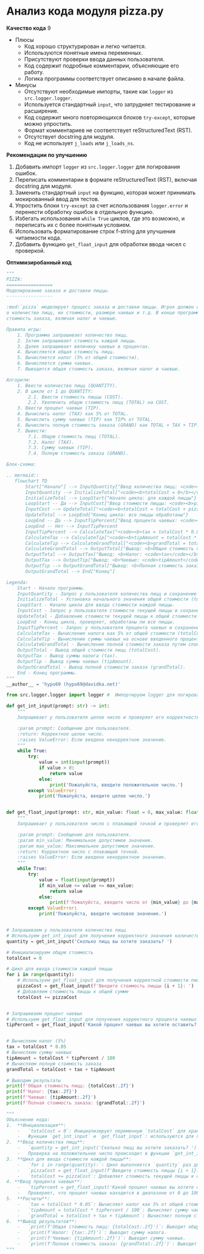 # Анализ кода модуля pizza.py

**Качество кода**
9
-  Плюсы
    - Код хорошо структурирован и легко читается.
    - Используются понятные имена переменных.
    - Присутствуют проверки ввода данных пользователя.
    - Код содержит подробные комментарии, объясняющие его работу.
    - Логика программы соответствует описанию в начале файла.
-  Минусы
    - Отсутствуют необходимые импорты, такие как `logger` из `src.logger.logger`.
    - Используется стандартный `input`, что затрудняет тестирование и расширение.
    - Код содержит много повторяющихся блоков `try-except`, которые можно упростить.
    - Формат комментариев не соответствует reStructuredText (RST).
    - Отсутствует docstring для модуля.
    - Код не использует `j_loads` или `j_loads_ns`.

**Рекомендации по улучшению**
1.  Добавить импорт `logger` из `src.logger.logger` для логирования ошибок.
2.  Переписать комментарии в формате reStructuredText (RST), включая docstring для модуля.
3.  Заменить стандартный `input` на функцию, которая может принимать мокированный ввод для тестов.
4.  Упростить блоки `try-except` за счет использования `logger.error` и перенести обработку ошибок в отдельную функцию.
5.  Избегать использования `while True` циклов, где это возможно, и переписать их с более понятным условием.
6.  Использовать форматирование строк f-string для улучшения читаемости кода.
7.  Добавить функцию `get_float_input` для обработки ввода чисел с проверкой.

**Оптимизиробанный код**
```python
"""
PIZZA:
=================
Моделирование заказа и доставки пиццы.
-----------------

:mod:`pizza` моделирует процесс заказа и доставки пиццы. Игрок должен ответить на ряд вопросов
о количестве пицц, их стоимости, размере чаевых и т.д. В конце программа выводит полную
стоимость заказа, включая налог и чаевые.

Правила игры:
    1. Программа запрашивает количество пицц.
    2. Затем запрашивает стоимость каждой пиццы.
    3. Далее запрашивает величину чаевых в процентах.
    4. Вычисляется общая стоимость пицц.
    5. Вычисляется налог (5% от общей стоимости).
    6. Вычисляется сумма чаевых.
    7. Выводится общая стоимость заказа, включая налог и чаевые.

Алгоритм:
    1. Ввести количество пицц (QUANTITY).
    2. В цикле от 1 до QUANTITY:
        2.1. Ввести стоимость пиццы (COST).
        2.2. Увеличить общую стоимость пицц (TOTAL) на COST.
    3. Ввести процент чаевых (TIP).
    4. Вычислить налог (TAX) как 5% от TOTAL.
    5. Вычислить сумму чаевых (TIP) как TIP% от TOTAL.
    6. Вычислить полную стоимость заказа (GRAND) как TOTAL + TAX + TIP.
    7. Вывести:
        7.1. Общую стоимость пицц (TOTAL).
        7.2. Налог (TAX).
        7.3. Сумму чаевых (TIP).
        7.4. Полную стоимость заказа (GRAND).

Блок-схема:

.. mermaid::
   flowchart TD
       Start["Начало"] --> InputQuantity["Ввод количества пицц: <code><b>quantity</b></code>"]
       InputQuantity --> InitializeTotal["<code><b>totalCost = 0</b></code>"]
       InitializeTotal --> LoopStart{"Начало цикла: для каждой пиццы"}
       LoopStart -- Да --> InputCost["Ввод стоимости пиццы: <code><b>pizzaCost</b></code>"]
       InputCost --> UpdateTotal["<code><b>totalCost = totalCost + pizzaCost</b></code>"]
       UpdateTotal --> LoopEnd{"Конец цикла: все пиццы обработаны"}
       LoopEnd -- Да --> InputTipPercent["Ввод процента чаевых: <code><b>tipPercent</b></code>"]
       LoopEnd -- Нет --> InputTipPercent
       InputTipPercent --> CalculateTax["<code><b>tax = totalCost * 0.05</b></code>"]
       CalculateTax --> CalculateTip["<code><b>tipAmount = totalCost * tipPercent / 100</b></code>"]
       CalculateTip --> CalculateGrandTotal["<code><b>grandTotal = totalCost + tax + tipAmount</b></code>"]
       CalculateGrandTotal --> OutputTotal["Вывод: <b>Общая стоимость пицц: <code>totalCost</code></b>"]
       OutputTotal --> OutputTax["Вывод: <b>Налог: <code>tax</code></b>"]
       OutputTax --> OutputTip["Вывод: <b>Чаевые: <code>tipAmount</code></b>"]
       OutputTip --> OutputGrandTotal["Вывод: <b>Полная стоимость заказа: <code>grandTotal</code></b>"]
       OutputGrandTotal --> End["Конец"]

Legenda:
    Start - Начало программы.
    InputQuantity - Запрос у пользователя количества пицц и сохранение значения в переменной quantity.
    InitializeTotal - Установка начального значения общей стоимости (totalCost) в 0.
    LoopStart - Начало цикла для ввода стоимости каждой пиццы.
    InputCost - Запрос у пользователя стоимости текущей пиццы и сохранение значения в переменной pizzaCost.
    UpdateTotal - Добавление стоимости текущей пиццы к общей стоимости (totalCost).
    LoopEnd - Конец цикла, проверяет, обработаны ли все пиццы.
    InputTipPercent - Запрос у пользователя процента чаевых и сохранение значения в переменной tipPercent.
    CalculateTax - Вычисление налога как 5% от общей стоимости (totalCost).
    CalculateTip - Вычисление суммы чаевых на основе введенного процента от общей стоимости (totalCost).
    CalculateGrandTotal - Вычисление полной стоимости заказа путем сложения общей стоимости, налога и чаевых.
    OutputTotal - Вывод общей стоимости пицц (totalCost).
    OutputTax - Вывод суммы налога (tax).
    OutputTip - Вывод суммы чаевых (tipAmount).
    OutputGrandTotal - Вывод полной стоимости заказа (grandTotal).
    End - Конец программы.
"""
__author__ = 'hypo69 (hypo69@davidka.net)'

from src.logger.logger import logger #  Импортируем logger для логирования ошибок

def get_int_input(prompt: str) -> int:
    """
    Запрашивает у пользователя целое число и проверяет его корректность.

    :param prompt: Сообщение для пользователя.
    :return: Корректное целое число.
    :raises ValueError: Если введено некорректное значение.
    """
    while True:
        try:
            value = int(input(prompt))
            if value > 0:
                return value
            else:
                print('Пожалуйста, введите положительное число.')
        except ValueError:
            print('Пожалуйста, введите целое число.')


def get_float_input(prompt: str, min_value: float = 0, max_value: float = float('inf')) -> float:
    """
    Запрашивает у пользователя число с плавающей точкой и проверяет его корректность.

    :param prompt: Сообщение для пользователя.
    :param min_value: Минимальное допустимое значение.
    :param max_value: Максимальное допустимое значение.
    :return: Корректное число с плавающей точкой.
    :raises ValueError: Если введено некорректное значение.
    """
    while True:
        try:
            value = float(input(prompt))
            if min_value <= value <= max_value:
                return value
            else:
                print(f'Пожалуйста, введите число от {min_value} до {max_value}.')
        except ValueError:
            print('Пожалуйста, введите числовое значение.')


# Запрашиваем у пользователя количество пицц
# Используем get_int_input для получения корректного значения количества пицц
quantity = get_int_input('Сколько пицц вы хотите заказать? ')

# Инициализируем общую стоимость
totalCost = 0

# Цикл для ввода стоимости каждой пиццы
for i in range(quantity):
    # Используем get_float_input для получения корректной стоимости пиццы
    pizzaCost = get_float_input(f'Введите стоимость пиццы {i + 1}: ')
    # Добавляем стоимость пиццы к общей сумме
    totalCost += pizzaCost


# Запрашиваем процент чаевых
# Используем get_float_input для получения корректного процента чаевых
tipPercent = get_float_input('Какой процент чаевых вы хотите оставить? ', 0, 100)


# Вычисляем налог (5%)
tax = totalCost * 0.05
# Вычисляем сумму чаевых
tipAmount = totalCost * tipPercent / 100
# Вычисляем полную стоимость заказа
grandTotal = totalCost + tax + tipAmount

# Выводим результаты
print(f'Общая стоимость пицц: {totalCost:.2f}')
print(f'Налог: {tax:.2f}')
print(f'Чаевые: {tipAmount:.2f}')
print(f'Полная стоимость заказа: {grandTotal:.2f}')

"""
Объяснение кода:
1.  **Инициализация**:
    -   `totalCost = 0`: Инициализирует переменную `totalCost` для хранения общей стоимости всех пицц.
    -   Функции `get_int_input` и `get_float_input`: используются для проверки ввода корректных данных от пользователя.
2.  **Ввод количества пицц**:
    -   `quantity = get_int_input('Сколько пицц вы хотите заказать? ')`: Запрашивает у пользователя количество пицц и сохраняет его в переменную `quantity`.
    -   Проверка на положительное число происходит в функции `get_int_input`.
3.  **Цикл для ввода стоимости каждой пиццы**:
    -   `for i in range(quantity):`: Цикл выполняется `quantity` раз для каждой пиццы.
    -   `pizzaCost = get_float_input(f'Введите стоимость пиццы {i + 1}: ')`: Запрашивает стоимость каждой пиццы и сохраняет ее в переменной `pizzaCost`.
    -   `totalCost += pizzaCost`: Добавляет стоимость текущей пиццы к общей стоимости `totalCost`.
4. **Ввод процента чаевых**:
    -   `tipPercent = get_float_input('Какой процент чаевых вы хотите оставить? ', 0, 100)`: Запрашивает у пользователя процент чаевых.
    -   Проверяет, что процент чаевых находится в диапазоне от 0 до 100 в функции `get_float_input`.
5.  **Расчеты**:
    -   `tax = totalCost * 0.05`: Вычисляет налог как 5% от общей стоимости.
    -   `tipAmount = totalCost * tipPercent / 100`: Вычисляет сумму чаевых.
    -   `grandTotal = totalCost + tax + tipAmount`: Вычисляет полную стоимость заказа, включая стоимость пицц, налог и чаевые.
6.  **Вывод результатов**:
    -   `print(f'Общая стоимость пицц: {totalCost:.2f}')`: Выводит общую стоимость пицц, форматированную до двух знаков после запятой.
    -   `print(f'Налог: {tax:.2f}')`: Выводит сумму налога.
    -   `print(f'Чаевые: {tipAmount:.2f}')`: Выводит сумму чаевых.
    -   `print(f'Полная стоимость заказа: {grandTotal:.2f}')`: Выводит полную стоимость заказа.
"""
```